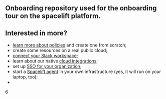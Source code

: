 ## Onboarding repository used for the onboarding tour on the spacelift platform.

## Interested in more?

- [learn more about policies](https://docs.spacelift.io/concepts/policy) and create one from scratch;
- create some resources on a real public cloud;
- [connect your Slack workspace](https://docs.spacelift.io/integrations/slack);
- learn about our native [cloud integrations](https://docs.spacelift.io/integrations/cloud-providers);
- set up [SSO for your organization](https://docs.spacelift.io/integrations/single-sign-on);
- start a [Spacelift agent](https://docs.spacelift.io/concepts/private-worker-pools) in your own infrastructure (yes, it will run on your laptop, too);
-
6
